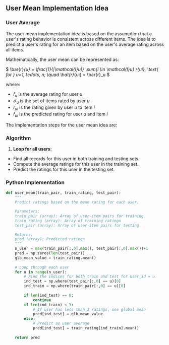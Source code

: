 ## User Mean Implementation Idea

### User Average

The user mean implementation idea is based on the assumption that a user's rating behavior is consistent across different items. The idea is to predict a user's rating for an item based on the user's average rating across all items.

Mathematically, the user mean can be represented as:

$
    \bar{r}_{u} = \frac{1}{|\mathcal{I}_u|} \sum_{i \in \mathcal{I}_u} r_{ui}, \text{ for } u=1, \cdots, n; \quad \hat{r}_{ui} = \bar{r}_u
$

where:

* $\bar{r}_{u}$ is the average rating for user $u$
* $\mathcal{I}_u$ is the set of items rated by user $u$
* $r_{ui}$ is the rating given by user $u$ to item $i$
* $\hat{r}_{ui}$ is the predicted rating for user $u$ and item $i$

The implementation steps for the user mean idea are:

### Algorithm

1. **Loop for all users**:
  * Find all records for this user in both training and testing sets.
  * Compute the average ratings for this user in the training set.
  * Predict the ratings for this user in the testing set.

### Python Implementation
```python
def user_mean(train_pair, train_rating, test_pair):
    """
    Predict ratings based on the mean rating for each user.

    Parameters:
    train_pair (array): Array of user-item pairs for training
    train_rating (array): Array of training ratings
    test_pair (array): Array of user-item pairs for testing

    Returns:
    pred (array): Predicted ratings
    """
    n_user = max(train_pair[:,0].max(), test_pair[:,0].max())+1
    pred = np.zeros(len(test_pair))
    glb_mean_value = train_rating.mean()
    
    # Loop through each user
    for u in range(n_user):
        # Find the indices for both train and test for user_id = u
        ind_test = np.where(test_pair[:,0] == u)[0]
        ind_train = np.where(train_pair[:,0] == u)[0]
        
        if len(ind_test) == 0:
            continue
        if len(ind_train) < 3:
            # If user has less than 3 ratings, use global mean
            pred[ind_test] = glb_mean_value
        else:
            # Predict as user average
            pred[ind_test] = train_rating[ind_train].mean()
    
    return pred
```